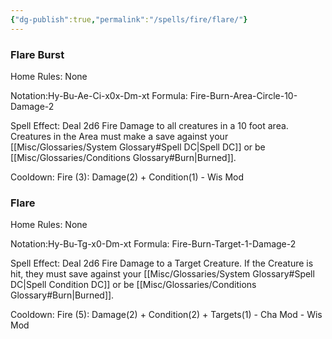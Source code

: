 ```yaml
---
{"dg-publish":true,"permalink":"/spells/fire/flare/"}
---
```


### Flare Burst
Home Rules: None

Notation:Hy-Bu-Ae-Ci-x0x-Dm-xt
Formula: Fire-Burn-Area-Circle-10-Damage-2

Spell Effect: Deal 2d6 Fire Damage to all creatures in a 10 foot area. Creatures in the Area must make a save against your [[Misc/Glossaries/System Glossary#Spell DC\|Spell DC]] or be [[Misc/Glossaries/Conditions Glossary#Burn\|Burned]].

Cooldown: 
Fire (3): Damage(2) + Condition(1) - Wis Mod

### Flare
Home Rules: None

Notation:Hy-Bu-Tg-x0-Dm-xt
Formula: Fire-Burn-Target-1-Damage-2

Spell Effect: Deal 2d6 Fire Damage to a Target Creature. If the Creature is hit, they must save against your [[Misc/Glossaries/System Glossary#Spell DC\|Spell Condition DC]] or be [[Misc/Glossaries/Conditions Glossary#Burn\|Burned]].

Cooldown:
Fire (5): Damage(2) + Condition(2) + Targets(1) - Cha Mod - Wis Mod